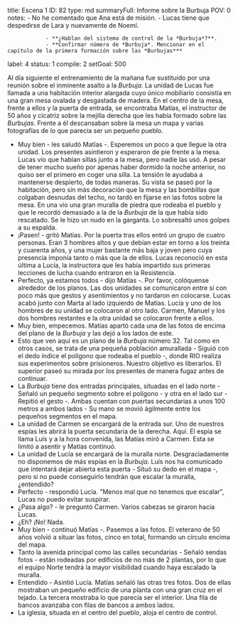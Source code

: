 title:          Escena 1
ID:             82
type:           md
summaryFull:    Informe sobre la Burbuja
POV:            0
notes:          - No he comentado que Ana está de misión.
                - Lucas tiene que despedirse de Lara y nuevamente de Noemí.
                
                - **¿Hablan del sistema de control de la *Burbuja*?**.
                - **Confirmar número de *Burbuja*. Mencionar en el capítulo de la primera formación sobre las *Burbujas***
label:          4
status:         1
compile:        2
setGoal:        500


Al día siguiente el entrenamiento de la mañana fue sustituido por una reunión sobre el inminente asalto a la *Burbuja*.
La unidad de Lucas fue llamada a una habitación interior alargada cuyo único mobiliario consistía en una gran mesa ovalada y desgastada de madera.
En el centro de la mesa, frente a ellos y la puerta de entrada, se encontraba Matías, el instructor de 50 años y cicatriz sobre la mejilla derecha que les había formado sobre las *Burbujas*. Frente a él descansaban sobre la mesa un mapa y varias fotografías de lo que parecía ser un pequeño pueblo.
- Muy bien - les saludó Matías -. Esperemos un poco a que llegue la otra unidad.
Los presentes asintieron y esperaron de pie frente a la mesa. Lucas vio que habían sillas junto a la mesa, pero nadie las usó. A pesar de tener mucho sueño por apenas haber dormido la noche anterior, no quiso ser el primero en coger una silla.
La tensión le ayudaba a mantenerse despierto, de todas maneras.
Su vista se paseó por la habitación, pero sin más decoración que la mesa y las bombillas que colgaban desnudas del techo, no tardó en fijarse en las fotos sobre la mesa.
En una vio una  gran muralla de piedra que rodeaba el pueblo y que le recordó demasiado a la de la *Burbuja* de la que había sido rescatado.
Se le hizo un nudo en la garganta.
Lo sobresaltó unos golpes a su espalda.
- ¡Pasen! - gritó Matías.
Por la puerta tras ellos entró un grupo de cuatro personas. Eran 3 hombres altos y que debían estar en torno a los treinta y cuarenta años, y una mujer bastante más baja y joven pero cuya presencia imponía tanto o más que la de ellos.
Lucas reconoció en esta última a Lucía, la instructora que les había impartido sus primeras lecciones de lucha cuando entraron en la Resistencia.
- Perfecto, ya estamos todos - dijo Matías -. Por favor, colóquense alrededor de los planos.
Las dos unidades se comunicaron entre sí con poco más que gestos y asentimientos y no tardaron en colocarse. Lucas acabó junto con Marta al lado izquierdo de Matías. Lucía y uno de los hombres de su unidad se colocaron al otro lado. Carmen, Manuel y los dos hombres restantes e la otra unidad se colocaron frente a ellos.
- Muy bien, empecemos.
Matías apartó cada una de las fotos de encima del plano de la *Burbuja* y las dejó a los lados de este.
- Esto que ven aquí es un plano de la *Burbuja* número 32. Tal como en otros casos, se trata de una pequeña población amurallada - Siguió con el dedo índice el polígono que rodeaba el pueblo -, donde RIO realiza sus experimentos sobre prisioneros. Nuestro objetivo es liberarlos.
El superior paseó su mirada por los presentes de manera fugaz antes de continuar.
- La *Burbuja* tiene dos entradas principales, situadas en el lado norte - Señaló un pequeño segmento sobre el polígono - y otra en el lado sur - Repitió el gesto -. Ambas cuentan con puertas secundarias a unos 100 metros a ambos lados - Su mano se movió ágilmente entre los pequeños segmentos en el mapa.
- La unidad de Carmen se encargará de la entrada sur. Uno de nuestros espías les abrirá la puerta secundaria de la derecha. Aquí. El espía se llama Luís y a la hora convenida, las 
Matías miró a Carmen. Esta se limitó a asentir y Matías continuó.
- La unidad de Lucía se encargará de la muralla norte. Desgraciadamente no disponemos de más espías en la *Burbuja*. Luís nos ha comunicado que intentará dejar abierta esta puerta - Situó su dedo en el mapa -, pero si no puede conseguirlo tendrán que escalar la muralla, ¿entendido?
- Perfecto - respondió Lucía.
"Menos mal que no tenemos que escalar", Lucas no puedo evitar suspirar.
- ¿Pasa algo? - le preguntó Carmen.
Varios cabezas se giraron hacia Lucas.
- ¿Eh? ¡No! Nada.
- Muy bien - continuó Matías -. Pasemos a las fotos.
El veterano de 50 años volvió a situar las fotos, cinco en total, formando un círculo encima del mapa.
- Tanto la avenida principal como las calles secundarias - Señaló sendas fotos - están rodeadas por edificios de no más de 2 plantas, por lo que el equipo Norte tendrá la mayor visibilidad cuando haya escalado la muralla.
- Entendido - Asintió Lucía.
Matías señaló las otras tres fotos. Dos de ellas mostraban un pequeño edificio de una planta con una gran cruz en el tejado. La tercera mostraba lo que parecía ser el interior. Una fila de bancos avanzaba con filas de bancos a ambos lados.
- La iglesia, situada en el centro del pueblo, aloja el centro de control.
